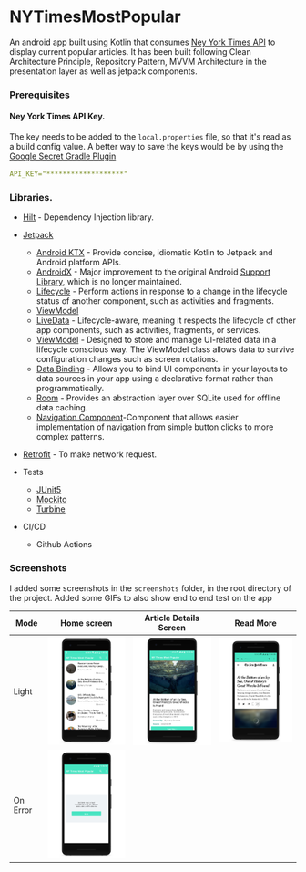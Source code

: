 # NYTimesMostPopular

 An android app built using Kotlin that consumes [Ney York Times API](https://developer.nytimes.com/get-started/3) to display current popular articles.
It has been built following Clean Architecture Principle, Repository Pattern, MVVM Architecture in the presentation layer as well as jetpack components.
### Prerequisites

#### Ney York Times API Key.

The key needs to be added to the `local.properties` file, so that it's read as a build config value. A better way to save the keys would be by using the [Google Secret Gradle Plugin](https://github.com/google/secrets-gradle-plugin)

```yaml
API_KEY="*******************"
```
### Libraries.

- [Hilt](https://github.com/google/hilt) - Dependency Injection library.
- [Jetpack](https://developer.android.com/jetpack)
  -   [Android KTX](https://developer.android.com/kotlin/ktx.html) - Provide concise, idiomatic Kotlin to Jetpack and Android platform APIs.
    - [AndroidX](https://developer.android.com/jetpack/androidx) - Major improvement to the original Android [Support Library](https://developer.android.com/topic/libraries/support-library/index), which is no longer maintained.
    -   [Lifecycle](https://developer.android.com/topic/libraries/architecture/lifecycle) - Perform actions in response to a change in the lifecycle status of another component, such as activities and fragments.
    -   [ViewModel](https://developer.android.com/topic/libraries/architecture/viewmodel)
    - [LiveData](https://developer.android.com/topic/libraries/architecture/livedata) - Lifecycle-aware, meaning it respects the lifecycle of other app components, such as activities, fragments, or services.
    -   [ViewModel](https://developer.android.com/topic/libraries/architecture/viewmodel) - Designed to store and manage UI-related data in a lifecycle conscious way. The ViewModel class allows data to survive configuration changes such as screen rotations.
     - [Data Binding](https://developer.android.com/topic/libraries/data-binding/) - Allows you to bind UI components in your layouts to data sources in your app using a declarative format rather than programmatically.
    - [Room](https://developer.android.com/training/data-storage/room) - Provides an abstraction layer over SQLite used for offline data caching.
    - [Navigation Component](https://developer.android.com/guide/navigation/navigation-getting-started)-Component that allows easier implementation of navigation from simple button clicks to more complex patterns.

  
- [Retrofit](https://square.github.io/retrofit/) - To make network request.
-  Tests
    - [JUnit5](https://junit.org/junit5/)
    - [Mockito](https://github.com/mockito/mockito)
    - [Turbine](https://github.com/cashapp/turbine)

- CI/CD
    - Github Actions

### Screenshots

I added some screenshots in the `screenshots` folder, in the root directory of the project. Added some GIFs to also show end to end test on the app


<table>
<thead>
<tr>
<th>Mode</th>
<th>Home screen</th>
<th>Article Details Screen</th>
<th>Read More</th>
</tr>
</thead>
<tbody>
<tr>
<td>Light</td>
<td><a target="_blank" rel="noopener noreferrer" href="https://github.com/paulnjoroge789016/NYTimesMostPopular/blob/master/screenshots/home.png"><img src="https://github.com/paulnjoroge789016/NYTimesMostPopular/blob/master/screenshots/home.png" style="max-width: 100%;" width="250"></a></td>
<td><a target="_blank" rel="noopener noreferrer" href="https://github.com/paulnjoroge789016/NYTimesMostPopular/blob/master/screenshots/article_details.png"><img src="https://github.com/paulnjoroge789016/NYTimesMostPopular/blob/master/screenshots/article_details.png" style="max-width: 100%;" width="250"></a></td>
<td><a target="_blank" rel="noopener noreferrer" href="https://github.com/paulnjoroge789016/NYTimesMostPopular/blob/master/screenshots/read_more.png"><img src="https://github.com/paulnjoroge789016/NYTimesMostPopular/blob/master/screenshots/read_more.png" style="max-width: 100%;" width="250"></a></td>
</tr>
<tr>
 <td>On Error</td>
 <td><a target="_blank" rel="noopener noreferrer" href="https://github.com/paulnjoroge789016/NYTimesMostPopular/blob/master/screenshots/on_error.png"><img src="https://github.com/paulnjoroge789016/NYTimesMostPopular/blob/master/screenshots/on_error.png" style="max-width: 100%;" width="250"></a></td>
</tr>
</tbody>
</table>
